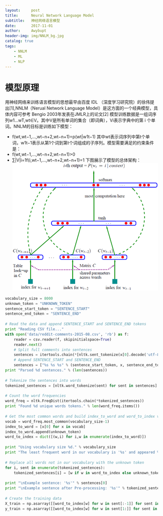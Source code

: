 ```yaml
---
layout:     post
title:      Neural Network Language Model
subtitle:   神经网络语言模型
date:       2017-11-01
author:     Awybupt
header-img: img/NNLM_bg.jpg
catalog: true
tags:
    - NNLM
    - ML
    - NLP
---
```


# 模型原理
用神经网络来训练语言模型的思想最早由百度 IDL （深度学习研究院）的徐伟提出[1],NNLM（Nerual Network Language Model）是这方面的一个经典模型，具体内容可参考 Bengio 2003年发表在JMLR上的论文[2]
模型训练数据是一组词序列w1…wT,wt∈V。其中V是所有单词的集合（即词典），Vi表示字典中的第 i 个单词。NNLM的目标是训练如下模型：	
* f(wt,wt−1,...,wt−n+2,wt−n+1)=p(wt|w1t−1)
其中wt表示词序列中第t个单词，w1t−1表示从第1个词到第t个词组成的子序列。模型需要满足的约束条件是：
* f(wt,wt−1,...,wt−n+2,wt−n+1)>0
* ∑|V|i=1f(i,wt−1,...,wt−n+2,wt−n+1)=1 下图展示了模型的总体架构：
![NNLM](https://github.com/Awybupt/Awybupt.github.io/blob/master/img/NNLM_page.png)
```python
vocabulary_size = 8000
unknown_token = "UNKNOWN_TOKEN"
sentence_start_token = "SENTENCE_START"
sentence_end_token = "SENTENCE_END"

# Read the data and append SENTENCE_START and SENTENCE_END tokens
print "Reading CSV file..."
with open('data/reddit-comments-2015-08.csv', 'rb') as f:
    reader = csv.reader(f, skipinitialspace=True)
    reader.next()
    # Split full comments into sentences
    sentences = itertools.chain(*[nltk.sent_tokenize(x[0].decode('utf-8').lower()) for x in reader])
    # Append SENTENCE_START and SENTENCE_END
    sentences = ["%s %s %s" % (sentence_start_token, x, sentence_end_token) for x in sentences]
print "Parsed %d sentences." % (len(sentences))

# Tokenize the sentences into words
tokenized_sentences = [nltk.word_tokenize(sent) for sent in sentences]

# Count the word frequencies
word_freq = nltk.FreqDist(itertools.chain(*tokenized_sentences))
print "Found %d unique words tokens." % len(word_freq.items())

# Get the most common words and build index_to_word and word_to_index vectors
vocab = word_freq.most_common(vocabulary_size-1)
index_to_word = [x[0] for x in vocab]
index_to_word.append(unknown_token)
word_to_index = dict([(w,i) for i,w in enumerate(index_to_word)])

print "Using vocabulary size %d." % vocabulary_size
print "The least frequent word in our vocabulary is '%s' and appeared %d times." % (vocab[-1][0], vocab[-1][1])

# Replace all words not in our vocabulary with the unknown token
for i, sent in enumerate(tokenized_sentences):
    tokenized_sentences[i] = [w if w in word_to_index else unknown_token for w in sent]

print "\nExample sentence: '%s'" % sentences[0]
print "\nExample sentence after Pre-processing: '%s'" % tokenized_sentences[0]

# Create the training data
X_train = np.asarray([[word_to_index[w] for w in sent[:-1]] for sent in tokenized_sentences])
y_train = np.asarray([[word_to_index[w] for w in sent[1:]] for sent in tokenized_sentences])
```


